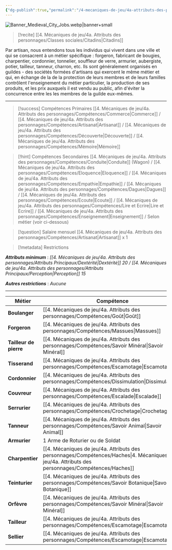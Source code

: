 ```yaml
---
{"dg-publish":true,"permalink":"/4-mecaniques-de-jeu/4a-attributs-des-personnages/metiers/artisan/"}
---
```


![Banner_Medieval_City_Jobs.webp|banner+small](/img/user/Z.%20Ressources/Banner_Medieval_City_Jobs.webp)

>[!recite]  [[4. Mécaniques de jeu/4a. Attributs des personnages/Classes sociales/Citadins\|Citadins]] 

Par artisan, nous entendons tous les individus qui vivent dans une ville et qui se consacrent à un métier spécifique : forgeron, fabricant de bougies, charpentier, cordonnier, tonnelier, souffleur de verre, armurier, aubergiste, potier, tailleur, tanneur, charron, etc. Ils sont généralement organisés en guildes - des sociétés formées d'artisans qui exercent le même métier et qui, en échange de la de la protection de leurs membres et de leurs familles contrôlent l'enseignement du métier particulier, la production de ses produits, et les prix auxquels il est vendu au public, afin d'éviter la concurrence entre les les membres de la guilde eux-mêmes.

---

>[!success] Compétences Primaires
> [[4. Mécaniques de jeu/4a. Attributs des personnages/Compétences/Commerce\|Commerce]] / [[4. Mécaniques de jeu/4a. Attributs des personnages/Compétences/Artisanat\|Artisanat]] / [[4. Mécaniques de jeu/4a. Attributs des personnages/Compétences/Découverte\|Découverte]] / [[4. Mécaniques de jeu/4a. Attributs des personnages/Compétences/Mémoire\|Mémoire]] 

>[!hint] Compétences Secondaires
> [[4. Mécaniques de jeu/4a. Attributs des personnages/Compétences/Conduite\|Conduite]] (Wagon) / [[4. Mécaniques de jeu/4a. Attributs des personnages/Compétences/Eloquence\|Eloquence]] / [[4. Mécaniques de jeu/4a. Attributs des personnages/Compétences/Empathie\|Empathie]] / [[4. Mécaniques de jeu/4a. Attributs des personnages/Compétences/Dagues\|Dagues]] / [[4. Mécaniques de jeu/4a. Attributs des personnages/Compétences/Ecoute\|Ecoute]] / [[4. Mécaniques de jeu/4a. Attributs des personnages/Compétences/Lire et Ecrire\|Lire et Ecrire]] / [[4. Mécaniques de jeu/4a. Attributs des personnages/Compétences/Enseignement\|Enseignement]] / Selon métier (voir ci-dessous)

>[!question] Salaire mensuel 
> [[4. Mécaniques de jeu/4a. Attributs des personnages/Compétences/Artisanat\|Artisanat]] x 1

>[!metadata] Restrictions

***Attributs minimum*** : *[[4. Mécaniques de jeu/4a. Attributs des personnages/Attributs Principaux/Dextérité\|Dextérité]] 20 / [[4. Mécaniques de jeu/4a. Attributs des personnages/Attributs Principaux/Perception\|Perception]] 15*

***Autres restrictions*** : *Aucune*

---

**Métier** | Compétence
---- | -
**Boulanger** | [[4. Mécaniques de jeu/4a. Attributs des personnages/Compétences/Goût\|Goût]] 
**Forgeron** | [[4. Mécaniques de jeu/4a. Attributs des personnages/Compétences/Massues\|Massues]] 
**Tailleur de pierre** | [[4. Mécaniques de jeu/4a. Attributs des personnages/Compétences/Savoir Minéral\|Savoir Minéral]] 
**Tisserand** | [[4. Mécaniques de jeu/4a. Attributs des personnages/Compétences/Escamotage\|Escamotage]] 
**Cordonnier** | [[4. Mécaniques de jeu/4a. Attributs des personnages/Compétences/Dissimulation\|Dissimulation]] 
**Couvreur** | [[4. Mécaniques de jeu/4a. Attributs des personnages/Compétences/Escalade\|Escalade]] 
**Serrurier** | [[4. Mécaniques de jeu/4a. Attributs des personnages/Compétences/Crochetage\|Crochetage]] 
**Tanneur** | [[4. Mécaniques de jeu/4a. Attributs des personnages/Compétences/Savoir Animal\|Savoir Animal]] 
**Armurier** | 1 Arme de Roturier ou de Soldat
**Charpentier** | [[4. Mécaniques de jeu/4a. Attributs des personnages/Compétences/Haches\|4. Mécaniques de jeu/4a. Attributs des personnages/Compétences/Haches]] 
**Teinturier** | [[4. Mécaniques de jeu/4a. Attributs des personnages/Compétences/Savoir Botanique\|Savoir Botanique]] 
**Orfèvre** | [[4. Mécaniques de jeu/4a. Attributs des personnages/Compétences/Savoir Minéral\|Savoir Minéral]] 
**Tailleur** | [[4. Mécaniques de jeu/4a. Attributs des personnages/Compétences/Escamotage\|Escamotage]] 
**Sellier** | [[4. Mécaniques de jeu/4a. Attributs des personnages/Compétences/Escamotage\|Escamotage]] 


